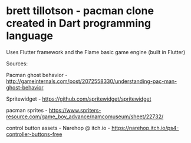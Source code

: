# brett tillotson - pacman clone created in Dart programming language

Uses Flutter framework and the Flame basic game engine (built in Flutter)

Sources:

Pacman ghost behavior - http://gameinternals.com/post/2072558330/understanding-pac-man-ghost-behavior

Spritewidget - https://github.com/spritewidget/spritewidget

pacman sprites - https://www.spriters-resource.com/game_boy_advance/namcomuseum/sheet/22732/

control button assets - Narehop @ itch.io - https://narehop.itch.io/ps4-controller-buttons-free
